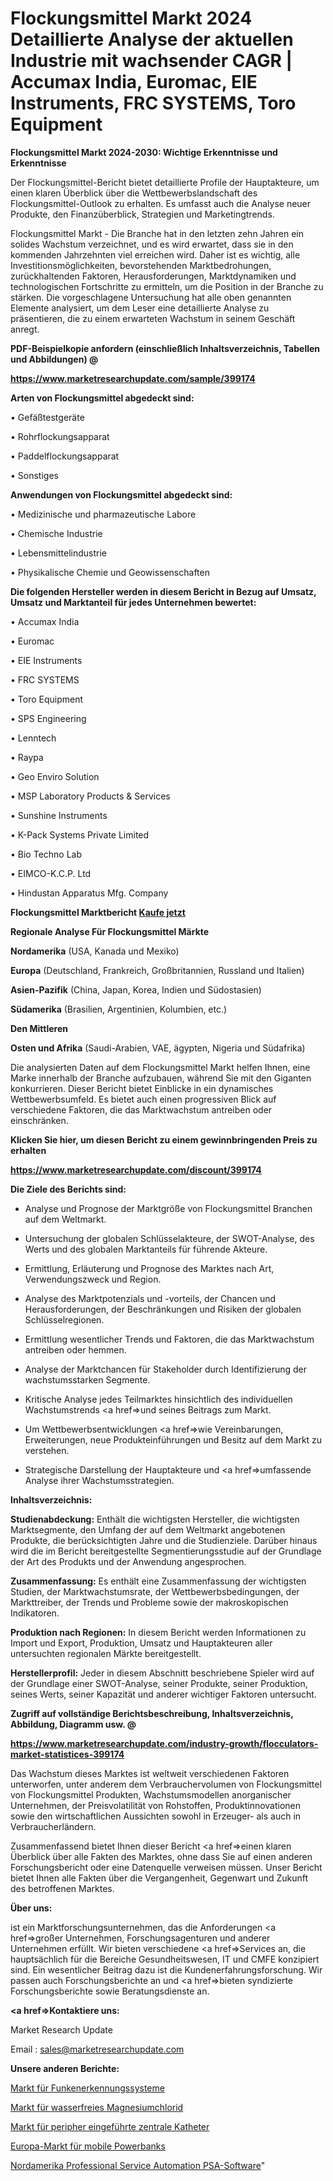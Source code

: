 # Flockungsmittel Markt 2024 Detaillierte Analyse der aktuellen Industrie mit wachsender CAGR | Accumax India, Euromac, EIE Instruments, FRC SYSTEMS, Toro Equipment

<strong>Flockungsmittel Markt 2024-2030: Wichtige Erkenntnisse und Erkenntnisse</strong>

Der Flockungsmittel-Bericht bietet detaillierte Profile der Hauptakteure, um einen klaren Überblick über die Wettbewerbslandschaft des Flockungsmittel-Outlook zu erhalten. Es umfasst auch die Analyse neuer Produkte, den Finanzüberblick, Strategien und Marketingtrends.

Flockungsmittel Markt - Die Branche hat in den letzten zehn Jahren ein solides Wachstum verzeichnet, und es wird erwartet, dass sie in den kommenden Jahrzehnten viel erreichen wird. Daher ist es wichtig, alle Investitionsmöglichkeiten, bevorstehenden Marktbedrohungen, zurückhaltenden Faktoren, Herausforderungen, Marktdynamiken und technologischen Fortschritte zu ermitteln, um die Position in der Branche zu stärken. Die vorgeschlagene Untersuchung hat alle oben genannten Elemente analysiert, um dem Leser eine detaillierte Analyse zu präsentieren, die zu einem erwarteten Wachstum in seinem Geschäft anregt.



<strong><b>PDF-Beispielkopie anfordern (einschließlich Inhaltsverzeichnis, Tabellen und Abbildungen) @ </b></strong>

<strong><a href=https://www.marketresearchupdate.com/sample/399174>

<strong>https://www.marketresearchupdate.com/sample/399174</u></a></strong></strong>



<strong>Arten von Flockungsmittel abgedeckt sind:</strong>

• Gefäßtestgeräte

• Rohrflockungsapparat

• Paddelflockungsapparat

• Sonstiges



<strong>Anwendungen von Flockungsmittel abgedeckt sind:</strong>

• Medizinische und pharmazeutische Labore

• Chemische Industrie

• Lebensmittelindustrie

• Physikalische Chemie und Geowissenschaften



<strong>Die folgenden Hersteller werden in diesem Bericht in Bezug auf Umsatz, Umsatz und Marktanteil für jedes Unternehmen bewertet:</strong>

• Accumax India

• Euromac

• EIE Instruments

• FRC SYSTEMS

• Toro Equipment

• SPS Engineering

• Lenntech

• Raypa

• Geo Enviro Solution

• MSP Laboratory Products & Services

• Sunshine Instruments

• K-Pack Systems Private Limited

• Bio Techno Lab

• EIMCO-K.C.P. Ltd

• Hindustan Apparatus Mfg. Company



<strong>Flockungsmittel Marktbericht <a href=https://www.marketresearchupdate.com/buynow/399174>Kaufe jetzt</a></strong>



<strong>Regionale Analyse Für Flockungsmittel Märkte</strong>



<strong>Nordamerika</strong> (USA, Kanada und Mexiko)



<strong>Europa</strong> (Deutschland, Frankreich, Großbritannien, Russland und Italien)



<strong>Asien-Pazifik</strong> (China, Japan, Korea, Indien und Südostasien)



<strong>Südamerika</strong> (Brasilien, Argentinien, Kolumbien, etc.)



<strong>Den Mittleren</strong> 

<strong>Osten und Afrika</strong> (Saudi-Arabien, VAE, ägypten, Nigeria und Südafrika)

Die analysierten Daten auf dem Flockungsmittel Markt helfen Ihnen, eine Marke innerhalb der Branche aufzubauen, während Sie mit den Giganten konkurrieren. Dieser Bericht bietet Einblicke in ein dynamisches Wettbewerbsumfeld. Es bietet auch einen progressiven Blick auf verschiedene Faktoren, die das Marktwachstum antreiben oder einschränken.



<strong>Klicken Sie hier, um diesen Bericht zu einem gewinnbringenden Preis zu erhalten
</strong>

<strong><a href=https://www.marketresearchupdate.com/discount/399174>https://www.marketresearchupdate.com/discount/399174</b></u></strong></a>



<strong>Die Ziele des Berichts sind:</strong>

- Analyse und Prognose der Marktgröße von Flockungsmittel Branchen auf dem Weltmarkt.

- Untersuchung der globalen Schlüsselakteure, der SWOT-Analyse, des Werts und des globalen Marktanteils für führende Akteure.

- Ermittlung, Erläuterung und Prognose des Marktes nach Art, Verwendungszweck und Region.

- Analyse des Marktpotenzials und -vorteils, der Chancen und Herausforderungen, der Beschränkungen und Risiken der globalen Schlüsselregionen.

- Ermittlung wesentlicher Trends und Faktoren, die das Marktwachstum antreiben oder hemmen.

- Analyse der Marktchancen für Stakeholder durch Identifizierung der wachstumsstarken Segmente.

- Kritische Analyse jedes Teilmarktes hinsichtlich des individuellen Wachstumstrends <a href=>und</a> seines Beitrags zum Markt.

- Um Wettbewerbsentwicklungen <a href=>wie</a> Vereinbarungen, Erweiterungen, neue Produkteinführungen und Besitz auf dem Markt zu verstehen.

- Strategische Darstellung der Hauptakteure und <a href=>umfas</a>sende Analyse ihrer Wachstumsstrategien.



<strong>Inhaltsverzeichnis:</strong>



<strong>Studienabdeckung:</strong> Enthält die wichtigsten Hersteller, die wichtigsten Marktsegmente, den Umfang der auf dem Weltmarkt angebotenen Produkte, die berücksichtigten Jahre und die Studienziele. Darüber hinaus wird die im Bericht bereitgestellte Segmentierungsstudie auf der Grundlage der Art des Produkts und der Anwendung angesprochen.



<strong>Zusammenfassung:</strong> Es enthält eine Zusammenfassung der wichtigsten Studien, der Marktwachstumsrate, der Wettbewerbsbedingungen, der Markttreiber, der Trends und Probleme sowie der makroskopischen Indikatoren.



<strong>Produktion nach Regionen:</strong> In diesem Bericht werden Informationen zu Import und Export, Produktion, Umsatz und Hauptakteuren aller untersuchten regionalen Märkte bereitgestellt.



<strong>Herstellerprofil:</strong> Jeder in diesem Abschnitt beschriebene Spieler wird auf der Grundlage einer SWOT-Analyse, seiner Produkte, seiner Produktion, seines Werts, seiner Kapazität und anderer wichtiger Faktoren untersucht.



<strong><b>Zugriff auf vollständige Berichtsbeschreibung, Inhaltsverzeichnis, Abbildung, Diagramm usw. @ </b></strong>

<strong><a href=https://www.marketresearchupdate.com/industry-growth/flocculators-market-statistices-399174>https://www.marketresearchupdate.com/industry-growth/flocculators-market-statistices-399174</a></strong>

Das Wachstum dieses Marktes ist weltweit verschiedenen Faktoren unterworfen, unter anderem dem Verbrauchervolumen von Flockungsmittel von Flockungsmittel Produkten, Wachstumsmodellen anorganischer Unternehmen, der Preisvolatilität von Rohstoffen, Produktinnovationen sowie den wirtschaftlichen Aussichten sowohl in Erzeuger- als auch in Verbraucherländern.

Zusammenfassend bietet Ihnen dieser Bericht <a href=>einen</a> klaren Überblick über alle Fakten des Marktes, ohne dass Sie auf einen anderen Forschungsbericht oder eine Datenquelle verweisen müssen. Unser Bericht bietet Ihnen alle Fakten über die Vergangenheit, Gegenwart und Zukunft des betroffenen Marktes.



<strong>Über uns:</strong>

 ist ein Marktforschungsunternehmen, das die Anforderungen <a href=>großer</a> Unternehmen, Forschungsagenturen und anderer Unternehmen erfüllt. Wir bieten verschiedene <a href=>Services</a> an, die hauptsächlich für die Bereiche Gesundheitswesen, IT und CMFE konzipiert sind. Ein wesentlicher Beitrag dazu ist die Kundenerfahrungsforschung. Wir passen auch Forschungsberichte an und <a href=>bieten</a> syndizierte Forschungsberichte sowie Beratungsdienste an.



<strong><a href=>Kontaktiere uns:</a></strong>

Market Research Update

Email : sales@marketresearchupdate.com



<strong>Unsere anderen Berichte:</strong>

<a href=https://www.linkedin.com/pulse/spark-detection-systems-market-analyzing-latest>Markt für Funkenerkennungssysteme</a>

<a href=https://www.linkedin.com/pulse/magnesium-chloride-anhydrous-market-size-emerging>Markt für wasserfreies Magnesiumchlorid</a>

<a href=https://www.linkedin.com/pulse/peripherally-inserted-central-catheter-market-report-2023>Markt für peripher eingeführte zentrale Katheter</a>

<a href=https://www.linkedin.com/pulse/europe-mobile-power-bank-market-2023-manufacturers>Europa-Markt für mobile Powerbanks</a>

<a href=https://www.linkedin.com/pulse/north-america-professional-service-automation-psa-software>Nordamerika Professional Service Automation PSA-Software</a>"
